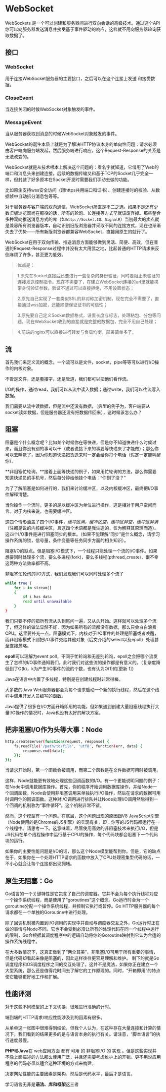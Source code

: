 # WebSocket

WebSockets 是一个可以创建和服务器间进行双向会话的高级技术。通过这个API你可以向服务器发送消息并接受基于事件驱动的响应，这样就不用向服务器轮询获取数据了。

## 接口

### WebSocket

用于连接WebSocket服务器的主要接口，之后可以在这个连接上发送 和接受数据。

### CloseEvent

当连接关闭的时候WebSocket对象触发的事件。

### MessageEvent

当从服务器获取到消息的时候WebSocket对象触发的事件。

WebSocket的诞生本质上就是为了解决HTTP协议本身的单向性问题：请求必须由客户端向服务端发起，然后服务端进行响应。这个Request-Response的关系是无法改变的。

WebSocket就是从技术根本上解决这个问题的：看名字就知道，它借用了Web的端口和消息头来创建连接，后续的数据传输又和基于TCP的Socket几乎完全一样，但封装了好多原本在Socket开发时需要我们手动去做的功能。

比如原生支持wss安全访问（跟https共用端口和证书）、创建连接时的校验、从数据帧中自动拆分消息包等等。

对于服务器与客户端的双向通信，WebSocket简直是不二之选。如果不是还有少数旧版浏览器尚在服役的话，所有的轮询、长连接等方式早就该废弃掉。那些整合多种双向推送消息方式的库（如`http://Socket.IO、SignalR`）当初最大的卖点就是兼容所有浏览器版本，自动识别旧版浏览器并采取不同的连接方式，现在也渐渐失去了优势——所有新版浏览器都兼容WebSocket，直接用原生的就行了。

WebSocket在用于双向传输、推送消息方面能够做到灵活、简便、高效，但在普通的Request-Response过程中并没有太大用武之地，比起普通的HTTP请求来反倒麻烦了许多，甚至更为低效。

>优点是：

>1.原先在Socket连接后还要进行一些复杂的身份验证，同时要阻止未验证的连接发送控制指令。现在不需要了，在建立WebSocket连接的url里就能携带身份验证参数，验证不通过可以直接拒绝，不用设置状态；

>2.原先自己实现了一套类似SSL的非对称加密机制，现在完全不需要了，直接通过wss加密，还能顺便保证证书的可信性；

>3.原先要自己定义Socket数据格式，设置长度与标志，处理粘包、分包等问题，现在WebSocket收到的直接就是完整的数据包，完全不用自己处理；

>4.前端的nginx可以直接进行转发与负载均衡，部署简单多了。

## 流

首先我们来定义流的概念，一个流可以是文件，socket，pipe等等可以进行I/O操作的内核对象。

不管是文件，还是套接字，还是管道，我们都可以把他们看作流。

I/O的操作，通过read，我们可以从流中读入数据；通过write，我们可以往流写入数据。

我们需要从流中读数据，但是流中还没有数据，（典型的例子为，客户端要从socket读如数据，但是服务器还没有把数据传回来），这时候该怎么办？

## 阻塞
阻塞是个什么概念呢？比如某个时候你在等快递，但是你不知道快递什么时候过来，而且你没有别的事可以干（或者说接下来的事要等快递来了才能做）；那么你可以去睡觉了，因为你知道快递把货送来时一定会给你打个电话（假定一定能叫醒你）。

**非阻塞忙轮询。**接着上面等快递的例子，如果用忙轮询的方法，那么你需要知道快递员的手机号，然后每分钟给他挂个电话：“你到了没？”

为了了解阻塞是如何进行的，我们来讨论缓冲区，以及内核缓冲区，最终把I/O事件解释清楚。

当你操作一个流时，更多的是以缓冲区为单位进行操作，这是相对于用户空间而言。对于内核来说，也需要缓冲区。

这四个情形涵盖了四个I/O事件，*缓冲区满，缓冲区空，缓冲区非空，缓冲区非满*（注都是说的内核缓冲区，且这四个术语都是我生造的，仅为解释其原理而造）。这四个I/O事件是进行阻塞同步的根本。（如果不能理解“同步”是什么概念，请学习操作系统的锁，信号量，条件变量等任务同步方面的相关知识）。

阻塞I/O的缺点。但是阻塞I/O模式下，一个线程只能处理一个流的I/O事件。如果想要同时处理多个流，要么多进程(fork)，要么多线程(pthread_create)，很不幸这两种方法效率都不高。

非阻塞忙轮询的I/O方式，我们发现我们可以同时处理多个流了
```bash
while true {
    for i in stream[]
    {
        if i has data
        read until unavailable
    }
}
```
我们只要不停的把所有流从头到尾问一遍，又从头开始。这样就可以处理多个流了，但这样的做法显然不好，因为如果所有的流都没有数据，那么只会白白浪费CPU。这里要补充一点，阻塞模式下，内核对于I/O事件的处理是阻塞或者唤醒，而非阻塞模式下则把I/O事件交给其他对象（后文介绍的select以及epoll）处理甚至直接忽略。

**epoll**可以理解为event poll，不同于忙轮询和无差别轮询，epoll之会把哪个流发生了怎样的I/O事件通知我们。此时我们对这些流的操作都是有意义的。（复杂度降低到了O(k)，k为产生I/O事件的流的个数，也有认为O(1)的[更新 1]）

Java在语言中内置了多线程，特别是在创建线程时非常得棒。

大多数的Java Web服务器都会为每个请求启动一个新的执行线程，然后在这个线程中调用开发人员编写的函数。

Java提供了很多在I/O方面开箱即用的功能，但如果遇到创建大量阻塞线程执行大量I/O操作的情况时，Java也没有太好的解决方案。

## 把非阻塞I/O作为头等大事：Node
```bash
http.createServer(function(request, response) {
    fs.readFile('/path/to/file', 'utf8', function(err, data) {
        response.end(data);
    });
});
```
当请求开始时，第一个函数会被调用，而第二个函数是在文件数据可用时被调用。

这样，Node就能更有效地处理这些回调函数的I/O。有一个更能说明问题的例子：在Node中调用数据库操作。首先，你的程序开始调用数据库操作，并给Node一个回调函数，Node会使用非阻塞调用来单独执行I/O操作，然后在请求的数据可用时调用你的回调函数。这种对I/O调用进行排队并让Node处理I/O调用然后得到一个回调的机制称为“事件循环”。这个机制非常不错。

然而，这个模型有一个问题。在底层，这个问题出现的原因跟V8 JavaScript引擎（Node使用的是Chrome的JS引擎）的实现有关，即：你写的JS代码都运行在一个线程中。请思考一下。这意味着，尽管使用高效的非阻塞技术来执行I/O，但是JS代码在单个线程操作中运行基于CPU的操作，每个代码块都会阻塞下一个代码块的运行。

如果你的主要性能问题是I/O的话，那么这个Node模型能帮到你。但是，它的缺点在于，如果你在一个处理HTTP请求的函数中放入了CPU处理密集型代码的话，一不小心就会让每个连接都出现拥堵。

## 原生无阻塞：Go

Go语言的一个关键特性是它包含了自己的调度器。它并不会为每个执行线程对应一个操作系统线程，而是使用了“goroutines”这个概念。Go运行时会为一个goroutine分配一个操作系统线程，并控制它执行或暂停。Go HTTP服务器的每个请求都在一个单独的Goroutine中进行处理。

除了回调机制被内置到I/O调用的实现中并自动与调度器交互之外，Go运行时正在做的事情与Node不同。它也不会受到必须让所有的处理代码在同一个线程中运行的限制，Go会根据其调度程序中的逻辑自动将你的Goroutine映射到它认为合适的操作系统线程中。

在大多数情况下，这真正做到了“两全其美”。非阻塞I/O可用于所有重要的事情，但是代码却看起来像是阻塞的，因此这样往往更容易理解和维护。 剩下的就是Go调度程序和OS调度程序之间的交互处理了。这并不是魔法，如果你正在建立一个大型系统，那么还是值得花时间去了解它的工作原理的。同时，“开箱即用”的特点使它能够更好地工作和扩展。

## 性能评测

对于这些不同模型的上下文切换，很难进行准确的计时。

端到端的HTTP请求/响应性能涉及到的因素有很多。

从单单这一张图中很难得到结论，但我个人认为，在这种存在大量连接和计算的情况下，我们看到的结果更多的是与语言本身的执行有关。请注意，“脚本语言”的执行速度最慢。

**PHP**和**Java**在 web应用方面 都有 可用 的 非阻塞I/O 的 实现 。但是这些实现并不像上面描述的方法那么使用广泛，并且还需要考虑维护上的开销。更不用说应用程序的代码必须以适合这种环境的方式来构建。

决定网站性能的主要因素是架构，然后是代码水平，最后才是语言。

学习语言无非是**语法、库和框架**这三者
